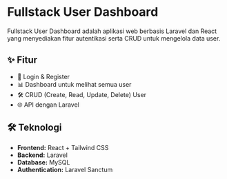 # Fullstack User Dashboard  

Fullstack User Dashboard adalah aplikasi web berbasis Laravel dan React yang menyediakan fitur autentikasi serta CRUD untuk mengelola data user.

## ✨ Fitur  
- 🔐 Login & Register  
- 📊 Dashboard untuk melihat semua user  
- 🛠 CRUD (Create, Read, Update, Delete) User  
- 🌐 API dengan Laravel  

## 🛠 Teknologi  
- **Frontend:** React + Tailwind CSS  
- **Backend:** Laravel  
- **Database:** MySQL  
- **Authentication:** Laravel Sanctum  
